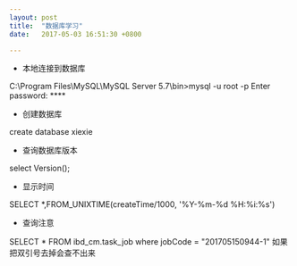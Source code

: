 ```yaml
---
layout: post
title:  "数据库学习"
date:   2017-05-03 16:51:30 +0800

---
```

* 本地连接到数据库

C:\Program Files\MySQL\MySQL Server 5.7\bin>mysql -u root -p
Enter password: **** <br>

* 创建数据库

create database xiexie

* 查询数据库版本

select Version();

* 显示时间

SELECT *,FROM_UNIXTIME(createTime/1000, '%Y-%m-%d %H:%i:%s') 

* 查询注意

SELECT * FROM ibd_cm.task_job where jobCode = "201705150944-1" 如果把双引号去掉会查不出来

<br>

